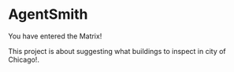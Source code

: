 # AgentSmith
You have entered the Matrix!

This project is about suggesting what buildings to inspect in city of Chicago!.
